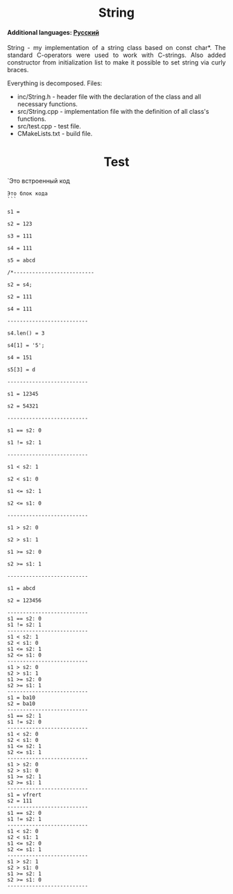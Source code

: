 <h1 align="center">String</h1>
<h4>Additional languages: <a href="https://github.com/AlferovKirill/Study/blob/main/String/README.RU.md">Русский</a></h4>

<p align="justify">String - my implementation of a string class based on const char*. The standard C-operators were used to work with C-strings. Also added constructor from initialization list to make it possible to set string via curly braces.</p>

<p align="justify">Everything is decomposed. Files:</p>
<ul>
  <li>inc/String.h - header file with the declaration of the class and all necessary functions.</li>
  <li>src/String.cpp - implementation file with the definition of all class's functions.</li>
  <li>src/test.cpp - test file.</li>
  <li>CMakeLists.txt - build file.</li>
</ul>

<h1 align="center">Test</h1>

`Это встроенный код

````
Это блок кода
```

s1 =

s2 = 123

s3 = 111

s4 = 111

s5 = abcd

/*--------------------------

s2 = s4;

s2 = 111

s4 = 111

--------------------------

s4.len() = 3

s4[1] = '5';

s4 = 151

s5[3] = d

--------------------------

s1 = 12345

s2 = 54321

--------------------------

s1 == s2: 0

s1 != s2: 1

--------------------------

s1 < s2: 1

s2 < s1: 0

s1 <= s2: 1

s2 <= s1: 0

--------------------------

s1 > s2: 0

s2 > s1: 1

s1 >= s2: 0

s2 >= s1: 1

--------------------------

s1 = abcd

s2 = 123456

--------------------------
s1 == s2: 0
s1 != s2: 1
--------------------------
s1 < s2: 1
s2 < s1: 0
s1 <= s2: 1
s2 <= s1: 0
--------------------------
s1 > s2: 0
s2 > s1: 1
s1 >= s2: 0
s2 >= s1: 1
--------------------------
s1 = ba10
s2 = ba10
--------------------------
s1 == s2: 1
s1 != s2: 0
--------------------------
s1 < s2: 0
s2 < s1: 0
s1 <= s2: 1
s2 <= s1: 1
--------------------------
s1 > s2: 0
s2 > s1: 0
s1 >= s2: 1
s2 >= s1: 1
--------------------------
s1 = vfrert
s2 = 111
--------------------------
s1 == s2: 0
s1 != s2: 1
--------------------------
s1 < s2: 0
s2 < s1: 1
s1 <= s2: 0
s2 <= s1: 1
--------------------------
s1 > s2: 1
s2 > s1: 0
s1 >= s2: 1
s2 >= s1: 0
--------------------------
